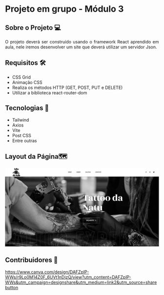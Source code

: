 <h1>Projeto em grupo - Módulo 3 </h1>

<h2>Sobre o Projeto 💻</h2>
<p align="justify">O projeto deverá ser construído usando o framework React aprendido em aula, nele iremos desenvolver um site que
deverá utilizar um servidor Json.</p>

<h2>Requisitos 🛠</h2>
<ul>
<li>CSS Grid </li>
<li>Animação CSS</li>
<li>Realiza os métodos HTTP (GET, POST, PUT e DELETE)</li>
<li>Utilizar a biblioteca react-router-dom</li>
</ul>

<h2>Tecnologias 🔮</h2>
<ul>
<li>Tailwind</li>
<li>Axios</li>
<li>Vite</li>
<li>Post CSS</li>
<li>Entre outras</li>
</ul>

<h2>Layout da Página🗺</h2>
<img src="https://raw.githubusercontent.com/TRQ10/Trabalho-Grupo-Modulo-3/main/src/img/gallery/interface.png"></img>

<h2>Contribuidores 🌟</h2>

https://www.canva.com/design/DAFZplP-WWs/r9Lo0M14Z0F_6UVt1nDjzQ/view?utm_content=DAFZplP-WWs&utm_campaign=designshare&utm_medium=link2&utm_source=sharebutton
